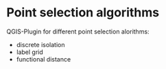 # Point selection algorithms

QGIS-Plugin for different point selection alorithms:

 - discrete isolation
 - label grid
 - functional distance
